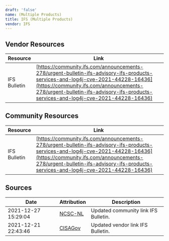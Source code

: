 ```yaml
---
draft: 'false'
name: (Multiple Products)
title: IFS (Multiple Products)
vendor: IFS
---
```


## Vendor Resources
| Resource | Link |
| --- | --- |
| IFS Bulletin | [https://community.ifs.com/announcements-278/urgent-bulletin-ifs-advisory-ifs-products-services-and-log4j-cve-2021-44228-16436](https://community.ifs.com/announcements-278/urgent-bulletin-ifs-advisory-ifs-products-services-and-log4j-cve-2021-44228-16436) |

## Community Resources
| Resource | Link |
| --- | --- |
| IFS Bulletin | [https://community.ifs.com/announcements-278/urgent-bulletin-ifs-advisory-ifs-products-services-and-log4j-cve-2021-44228-16436](https://community.ifs.com/announcements-278/urgent-bulletin-ifs-advisory-ifs-products-services-and-log4j-cve-2021-44228-16436) |


## Sources
| Date | Attribution | Description |
| --- | --- | --- |
| 2021-12-27 15:29:04 | [NCSC-NL](https://github.com/NCSC-NL/log4shell/blob/main/software/README.md) | Updated community link IFS Bulletin.  |
| 2021-12-21 22:43:46 | [CISAGov](https://raw.githubusercontent.com/cisagov/log4j-affected-db/develop/README.md) | Updated vendor link IFS Bulletin.  |
